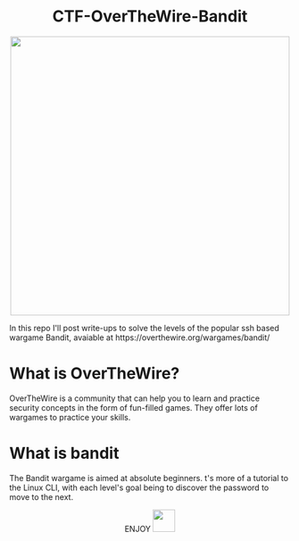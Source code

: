 <h1 align="center">
  CTF-OverTheWire-Bandit
</h1>

<p align="center">
 <img src="https://user-images.githubusercontent.com/53615807/101657981-94eb1e80-3a55-11eb-91c5-55e1a1c93545.png" width="500" align="center">
</p>
In this repo I'll post write-ups to solve the levels of the popular ssh based wargame Bandit, avaiable at https://overthewire.org/wargames/bandit/

# What is OverTheWire?

OverTheWire is a community that can help you to learn and practice security concepts in the form of fun-filled games. They offer lots of wargames to practice your skills.

# What is bandit
The Bandit wargame is aimed at absolute beginners. t's more of a tutorial to the Linux CLI, with each level's goal being to discover the password to move to the next.



<p align="center">
ENJOY 
   <img src="https://pngimage.net/wp-content/uploads/2018/06/hacker-mask-png-1.png" width="40px" margin = "30px">

</p>
